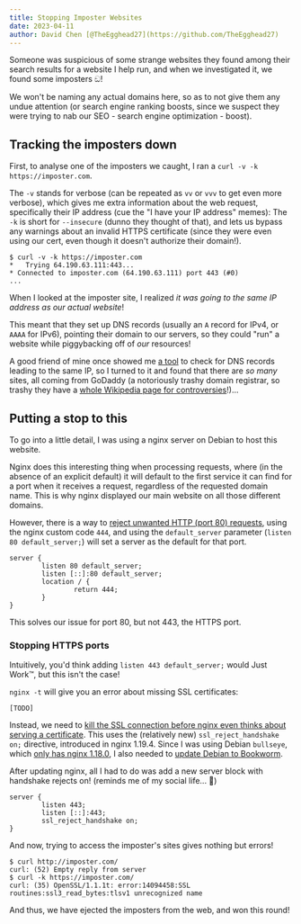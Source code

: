 ```yaml
---
title: Stopping Imposter Websites
date: 2023-04-11
author: David Chen [@TheEgghead27](https://github.com/TheEgghead27)
---
```


Someone was suspicious of some strange websites they found among their search results for a website I help run, and when we investigated it, we found some imposters ඞ!

We won't be naming any actual domains here, so as to not give them any undue attention (or search engine ranking boosts, since we suspect they were trying to nab our SEO - search engine optimization - boost).

## Tracking the imposters down

First, to analyse one of the imposters we caught, I ran a `curl -v -k https://imposter.com`.

The `-v` stands for verbose (can be repeated as `vv` or `vvv` to get even more verbose), which gives me extra information about the web request, specifically their IP address (cue the "I have your IP address" memes):
The `-k` is short for `--insecure` (dunno they thought of that), and lets us bypass any warnings about an invalid HTTPS certificate (since they were even using our cert, even though it doesn't authorize their domain!).

```shell
$ curl -v -k https://imposter.com
*   Trying 64.190.63.111:443...
* Connected to imposter.com (64.190.63.111) port 443 (#0)
...
```

When I looked at the imposter site, I realized _it was going to the same IP address as our actual website_!

This meant that they set up DNS records (usually an `A` record for IPv4, or `AAAA` for IPv6), pointing their domain to our servers, so they could "run" a website while piggybacking off of _our_ resources!

A good friend of mine once showed me [a tool](https://dnslytics.com/reverse-ip) to check for DNS records leading to the same IP, so I turned to it and found that there are _so many_ sites, all coming from GoDaddy (a notoriously trashy domain registrar, so trashy they have a [whole Wikipedia page for controversies](https://en.wikipedia.org/wiki/List_of_controversies_involving_GoDaddy)!)...

## Putting a stop to this

To go into a little detail, I was using a nginx server on Debian to host this website.

Nginx does this interesting thing when processing requests, where (in the absence of an explicit default) it will default to the first service it can find for a port when it receives a request, regardless of the requested domain name.
This is why nginx displayed our main website on all those different domains.

However, there is a way to [reject unwanted HTTP (port 80) requests](https://nginx.org/en/docs/http/request_processing.html#how_to_prevent_undefined_server_names), using the nginx custom code `444`, and using the `default_server` parameter (`listen 80 default_server;`) will set a server as the default for that port.

```
server {
        listen 80 default_server;
        listen [::]:80 default_server;
        location / {
                return 444;
        }
}
```

This solves our issue for port 80, but not 443, the HTTPS port.

### Stopping HTTPS ports

Intuitively, you'd think adding `listen 443 default_server;` would Just Work™, but this isn't the case!

`nginx -t` will give you an error about missing SSL certificates:

```
[TODO]
```

Instead, we need to [kill the SSL connection before nginx even thinks about serving a certificate](https://superuser.com/a/1626794).
This uses the (relatively new) `ssl_reject_handshake on;` directive, introduced in nginx 1.19.4. Since I was using Debian `bullseye`, which [only has nginx 1.18.0](https://packages.debian.org/search?keywords=nginx), I also needed to [update Debian to Bookworm](updating_debian).

After updating nginx, all I had to do was add a new server block with handshake rejects on! (reminds me of my social life... 🥲)

```
server {
        listen 443;
        listen [::]:443;
        ssl_reject_handshake on;
}
```

And now, trying to access the imposter's sites gives nothing but errors!

```shell
$ curl http://imposter.com/
curl: (52) Empty reply from server
$ curl -k https://imposter.com/
curl: (35) OpenSSL/1.1.1t: error:14094458:SSL routines:ssl3_read_bytes:tlsv1 unrecognized name
```

And thus, we have ejected the imposters from the web, and won this round!
